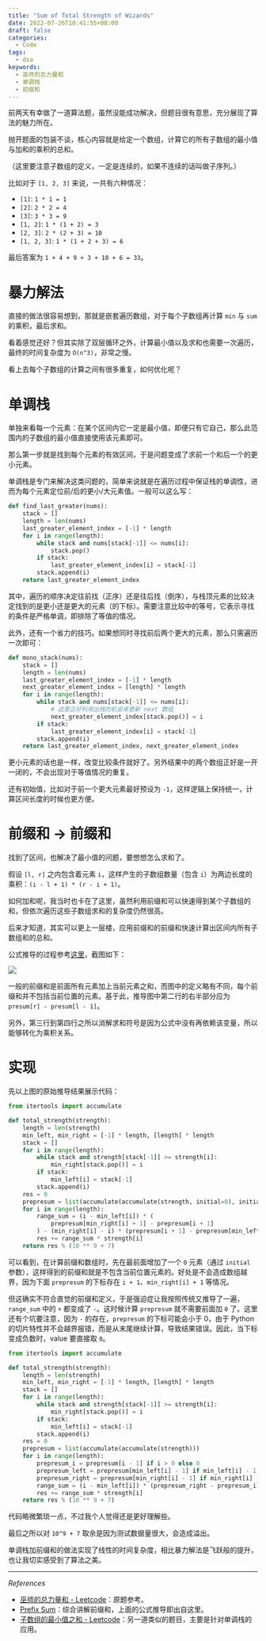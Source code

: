 ```yaml
---
title: "Sum of Total Strength of Wizards"
date: 2022-07-26T10:41:55+08:00
draft: false
categories:
  - Code
tags:
  - dsa
keywords:
  - 巫师的总力量和
  - 单调栈
  - 前缀和
---
```


前两天有幸做了一道算法题，虽然没能成功解决，但题目很有意思，充分展现了算法的魅力所在。

抛开题面的包装不谈，核心内容就是给定一个数组，计算它的所有子数组的最小值与加和的乘积的总和。

（这里要注意子数组的定义，一定是连续的，如果不连续的话叫做子序列。）

比如对于 `[1, 2, 3]` 来说，一共有六种情况：

- `[1]`: `1 * 1 = 1`
- `[2]`: `2 * 2 = 4`
- `[3]`: `3 * 3 = 9`
- `[1, 2]`: `1 * (1 + 2) = 3`
- `[2, 3]`: `2 * (2 + 3) = 10`
- `[1, 2, 3]`: `1 * (1 + 2 + 3) = 6`

最后答案为 `1 + 4 + 9 + 3 + 10 + 6 = 33`。

# 暴力解法

直接的做法很容易想到，那就是嵌套遍历数组，对于每个子数组再计算 `min` 与 `sum` 的乘积，最后求和。

看着感觉还好？但其实除了双层循环之外，计算最小值以及求和也需要一次遍历，最终的时间复杂度为 `O(n^3)`，非常之慢。

看上去每个子数组的计算之间有很多重复，如何优化呢？

# 单调栈

单独来看每一个元素：在某个区间内它一定是最小值，即便只有它自己，那么此范围内的子数组的最小值直接使用该元素即可。

那么第一步就是找到每个元素的有效区间，于是问题变成了求前一个和后一个的更小元素。

单调栈是专门来解决这类问题的，简单来说就是在遍历过程中保证栈的单调性，进而为每个元素定位前/后的更小/大元素值。一般可以这么写：

```python
def find_last_greater(nums):
    stack = []
    length = len(nums)
    last_greater_element_index = [-1] * length
	for i in range(length):
    	while stack and nums[stack[-1]] <= nums[i]:
            stack.pop()
        if stack:
            last_greater_element_index[i] = stack[-1]
        stack.append(i)
    return last_greater_element_index
```

其中，遍历的顺序决定往前找（正序）还是往后找（倒序），与栈顶元素的比较决定找到的是更小还是更大的元素（的下标）。需要注意比较中的等号，它表示寻找的条件是严格单调，即排除了等值的情况。

此外，还有一个省力的技巧。如果想同时寻找前后两个更大的元素，那么只需遍历一次即可：

```python
def mono_stack(nums):
    stack = []
    length = len(nums)
    last_greater_element_index = [-1] * length
    next_greater_element_index = [length] * length
	for i in range(length):
    	while stack and nums[stack[-1]] <= nums[i]:
            # 这里正好利用出栈的机会来更新 next 数组
            next_greater_element_index[stack.pop()] = i
        if stack:
            last_greater_element_index[i] = stack[-1]
        stack.append(i)
    return last_greater_element_index, next_greater_element_index
```

更小元素的话也是一样，改变比较条件就好了。另外结果中的两个数组正好是一开一闭的，不会出现对于等值情况的重复。

还有初始值，比如对于前一个更大元素最好预设为 `-1`，这样逻辑上保持统一，计算区间长度的时候也更方便。

# 前缀和 -> 前缀和

找到了区间，也解决了最小值的问题，要想想怎么求和了。

假设 `[l, r]` 之内包含着元素 `i`，这样产生的子数组数量（包含 `i`）为两边长度的乘积：`(i - l + 1) * (r - i + 1)`。

如何加和呢，我当时也卡在了这里，虽然利用前缀和可以快速得到某个子数组的和，但依次遍历这些子数组求和的复杂度仍然很高。

后来才知道，其实可以更上一层楼，应用前缀和的前缀和快速计算出区间内所有子数组和的总和。

公式推导的过程参考[这里](https://lctemplates.xyli.codes/en/latest/prefix-sum.html#prefix-sum-of-prefix-sum)，截图如下：

![](https://static.iamgodot.com/content/images/20220726162704.png)

一般的前缀和是前面所有元素加上当前元素之和，而图中的定义略有不同，每个前缀和并不包括当前位置的元素。基于此，推导图中第二行的右半部分应为 `presum[r] - presum[l - 1]`。

另外，第三行到第四行之所以消解求和符号是因为公式中没有再依赖该变量，所以能够转化为乘积关系。

# 实现

先以上图的原始推导结果展示代码：

```python
from itertools import accumulate

def total_strength(strength):
    length = len(strength)
    min_left, min_right = [-1] * length, [length] * length
    stack = []
    for i in range(length):
        while stack and strength[stack[-1]] >= strength[i]:
            min_right[stack.pop()] = i
        if stack:
            min_left[i] = stack[-1]
        stack.append(i)
    res = 0
    prepresum = list(accumulate(accumulate(strength, initial=0), initial=0))
    for i in range(length):
        range_sum = (i - min_left[i]) * (
            prepresum[min_right[i] + 1] - prepresum[i + 1]
        ) - (min_right[i] - i) * (prepresum[i + 1] - prepresum[min_left[i] + 1])
        res += range_sum * strength[i]
    return res % (10 ** 9 + 7)
```

可以看到，在计算前缀和数组时，先在最前面增加了一个 `0` 元素（通过 `initial` 参数），这样得到的前缀和就是不包含当前位置元素的。好处是不会造成数组越界，因为下面 `prepresum` 的下标存在 `i + 1`、`min_right[i] + 1` 等情况。

但这确实不符合直觉的前缀和定义，于是强迫症让我按照传统又推导了一遍，`range_sum` 中的 `+` 都变成了 `-`。这时候计算 `prepresum` 就不需要前面加 `0` 了。这里还有个坑要注意，因为 `-` 的存在，`prepresum` 的下标可能会小于 0，由于 Python 的切片特性并不会越界报错，而是从末尾继续计算，导致结果错误。因此，当下标变成负数时，value 要直接取 `0`。

```python
from itertools import accumulate

def total_strength(strength):
    length = len(strength)
    min_left, min_right = [-1] * length, [length] * length
    stack = []
    for i in range(length):
        while stack and strength[stack[-1]] >= strength[i]:
            min_right[stack.pop()] = i
        if stack:
            min_left[i] = stack[-1]
        stack.append(i)
    res = 0
    prepresum = list(accumulate(accumulate(strength)))
    for i in range(length):
        prepresum_i = prepresum[i - 1] if i > 0 else 0
        prepresum_left = prepresum[min_left[i] - 1] if min_left[i] - 1 >= 0 else 0
        prepresum_right = prepresum[min_right[i] - 1] if min_right[i] - 1 >= 0 else 0
        range_sum = (i - min_left[i]) * (prepresum_right - prepresum_i) - (min_right[i] - i) * (prepresum_i - prepresum_left)
        res += range_sum * strength[i]
    return res % (10 ** 9 + 7)
```

代码略微繁琐一点，不过我个人觉得还是更好理解些。

最后之所以对 `10^9 + 7` 取余是因为测试数据量很大，会造成溢出。

单调栈加前缀和的做法实现了线性的时间复杂度，相比暴力解法是飞跃般的提升，也让我切实感受到了算法之美。

---

*References*

- [巫师的总力量和 - Leetcode](https://leetcode.cn/problems/sum-of-total-strength-of-wizards/)：原题参考。
- [Prefix Sum](https://lctemplates.xyli.codes/en/latest/prefix-sum.html#prefix-sum-of-prefix-sum)：综合讲解前缀和，上面的公式推导即出自这里。
- [子数组的最小值之和 - Leetcode](https://leetcode.cn/problems/sum-of-subarray-minimums/)：另一道类似的题目，主要是针对单调栈的应用。









